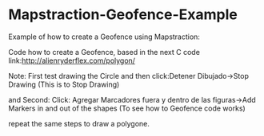 Mapstraction-Geofence-Example
=============================

Example of how to create a Geofence using Mapstraction:

Code how to create a Geofence, based in  the next C code link:http://alienryderflex.com/polygon/

Note: First test drawing the  Circle and then click:Detener Dibujado->Stop Drawing (This is to Stop Drawing)

and Second: Click: Agregar Marcadores fuera y dentro de las figuras->Add Markers in and out of the shapes (To see how to Geofence code works)

repeat the same steps to draw a polygone.

